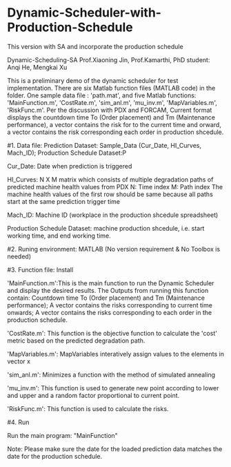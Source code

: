 # Dynamic-Scheduler-with-Production-Schedule
This version with SA and incorporate the production schedule

Dynamic-Scheduling-SA
Prof.Xiaoning Jin, Prof.Kamarthi, PhD student: Anqi He, Mengkai Xu

This is a preliminary demo of the dynamic scheduler for test implementation. There are six Matlab function files (MATLAB code) in the folder. One sample data file : 'path.mat', and five Matlab functions: 'MainFunction.m', 'CostRate.m', 'sim_anl.m', 'mu_inv.m', 'MapVariables.m', 'RiskFunc.m'. Per the discussion with PDX and FORCAM, Current format displays the countdown time To (Order placement) and Tm (Maintenance performance), a vector contains the risk for to the current time and orward, a vector contains the risk corresponding each order in production shcedule.

#1. Data file: Prediction Dataset: Sample_Data (Cur_Date, HI_Curves, Mach_ID); Production Schedule Dataset:P

Cur_Date: Date when prediction is triggered

HI_Curves: N X M matrix which consists of multiple degradation paths of predicted machine health values from PDX
N: Time index
M: Path index
The machine health values of the first row should be same because all paths start at the same prediction trigger time

Mach_ID: Machine ID (workplace in the production shcedule spreadsheet)

Production Schedule Dataset: machine production shcedule, i.e. start working time, and end working time.

#2. Runing environment: MATLAB (No version requirement & No Toolbox is needed)

#3. Function file: Install

'MainFunction.m':This is the main function to run the Dynamic Scheduler and display the desired results. The Outputs from running this function contain: Countdown time To (Order placement) and Tm (Maintenance performance); A vector contains the risks corresponding to current time onwards; A vector contains the risks corresponding to each order in the production schedule.

'CostRate.m': This function is the objective function to calculate the 'cost' metric based on the predicted degradation path.

'MapVariables.m': MapVariables interatively assign values to the elements in vector x

'sim_anl.m': Minimizes a function with the method of simulated annealing

'mu_inv.m': This function is used to generate new point according to lower and upper and a random factor proportional to current point.

'RiskFunc.m': This function is used to calculate the risks.

#4. Run

Run the main program: "MainFunction"

Note: Please make sure the date for the loaded prediction data matches the date for the production schedule.
